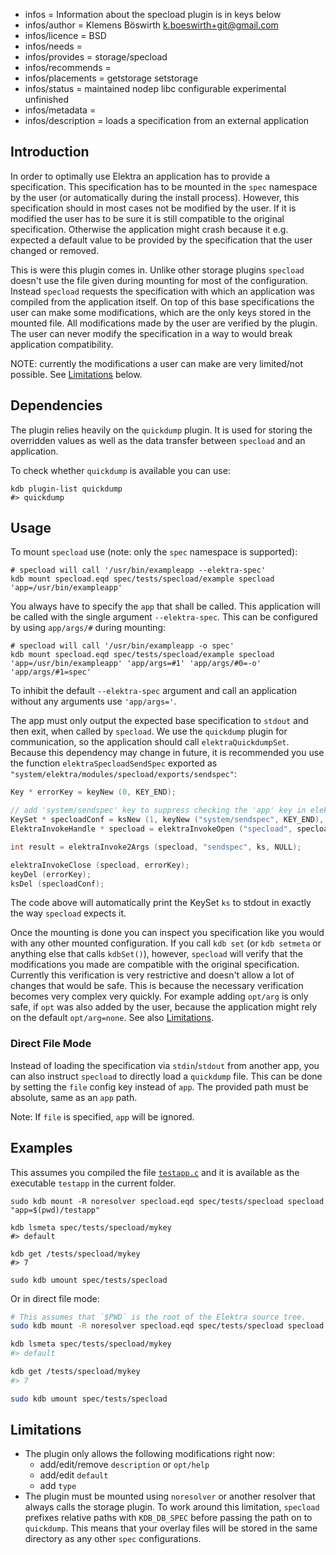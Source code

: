 - infos = Information about the specload plugin is in keys below
- infos/author = Klemens Böswirth <k.boeswirth+git@gmail.com>
- infos/licence = BSD
- infos/needs =
- infos/provides = storage/specload
- infos/recommends =
- infos/placements = getstorage setstorage
- infos/status = maintained nodep libc configurable experimental unfinished
- infos/metadata =
- infos/description = loads a specification from an external application

## Introduction

In order to optimally use Elektra an application has to provide a specification. This specification has to be mounted in the `spec`
namespace by the user (or automatically during the install process). However, this specification should in most cases not be modified by
the user. If it is modified the user has to be sure it is still compatible to the original specification. Otherwise the application might
crash because it e.g. expected a default value to be provided by the specification that the user changed or removed.

This is were this plugin comes in. Unlike other storage plugins `specload` doesn't use the file given during mounting for most of the
configuration. Instead `specload` requests the specification with which an application was compiled from the application itself. On top
of this base specifications the user can make some modifications, which are the only keys stored in the mounted file. All modifications
made by the user are verified by the plugin. The user can never modify the specification in a way to would break application compatibility.

NOTE: currently the modifications a user can make are very limited/not possible. See [Limitations](#limitations) below.

## Dependencies

The plugin relies heavily on the `quickdump` plugin. It is used for storing the overridden values as well as the data transfer between
`specload` and an application.

To check whether `quickdump` is available you can use:

```
kdb plugin-list quickdump
#> quickdump
```

## Usage

To mount `specload` use (note: only the `spec` namespace is supported):

```
# specload will call '/usr/bin/exampleapp --elektra-spec'
kdb mount specload.eqd spec/tests/specload/example specload 'app=/usr/bin/exampleapp'
```

You always have to specify the `app` that shall be called. This application will be called with the single argument `--elektra-spec`. This
can be configured by using `app/args/#` during mounting:

```
# specload will call '/usr/bin/exampleapp -o spec'
kdb mount specload.eqd spec/tests/specload/example specload 'app=/usr/bin/exampleapp' 'app/args=#1' 'app/args/#0=-o' 'app/args/#1=spec'
```

To inhibit the default `--elektra-spec` argument and call an application without any arguments use `'app/args='`.

The app must only output the expected base specification to `stdout` and then exit, when called by `specload`. We use the `quickdump` plugin
for communication, so the application should call `elektraQuickdumpSet`. Because this dependency may change in future, it is recommended
you use the function `elektraSpecloadSendSpec` exported as `"system/elektra/modules/specload/exports/sendspec"`:

```c
Key * errorKey = keyNew (0, KEY_END);

// add 'system/sendspec' key to suppress checking the 'app' key in elektraSpecloadOpen
KeySet * specloadConf = ksNew (1, keyNew ("system/sendspec", KEY_END), KS_END);
ElektraInvokeHandle * specload = elektraInvokeOpen ("specload", specloadConf, errorKey);

int result = elektraInvoke2Args (specload, "sendspec", ks, NULL);

elektraInvokeClose (specload, errorKey);
keyDel (errorKey);
ksDel (specloadConf);
```

The code above will automatically print the KeySet `ks` to stdout in exactly the way `specload` expects it.

Once the mounting is done you can inspect you specification like you would with any other mounted configuration. If you call `kdb set`
(or `kdb setmeta` or anything else that calls `kdbSet()`), however, `specload` will verify that the modifications you made are compatible
with the original specification. Currently this verification is very restrictive and doesn't allow a lot of changes that would be safe.
This is because the necessary verification becomes very complex very quickly. For example adding `opt/arg` is only safe, if `opt` was also
added by the user, because the application might rely on the default `opt/arg=none`. See also [Limitations](#limitations).

### Direct File Mode

Instead of loading the specification via `stdin`/`stdout` from another app, you can also instruct `specload` to directly
load a `quickdump` file. This can be done by setting the `file` config key instead of `app`. The provided path must be
absolute, same as an `app` path.

Note: If `file` is specified, `app` will be ignored.

## Examples

This assumes you compiled the file [`testapp.c`](testapp.c) and it is available as the executable `testapp` in the current folder.

```
sudo kdb mount -R noresolver specload.eqd spec/tests/specload specload "app=$(pwd)/testapp"

kdb lsmeta spec/tests/specload/mykey
#> default

kdb get /tests/specload/mykey
#> 7

sudo kdb umount spec/tests/specload

```

Or in direct file mode:

```sh
# This assumes that `$PWD` is the root of the Elektra source tree.
sudo kdb mount -R noresolver specload.eqd spec/tests/specload specload "file=$(pwd)/src/plugins/specload/specload/spec.quickdump"

kdb lsmeta spec/tests/specload/mykey
#> default

kdb get /tests/specload/mykey
#> 7

sudo kdb umount spec/tests/specload
```

## Limitations

- The plugin only allows the following modifications right now:
  - add/edit/remove `description` or `opt/help`
  - add/edit `default`
  - add `type`
- The plugin must be mounted using `noresolver` or another resolver that always calls the storage plugin. To work around
  this limitation, `specload` prefixes relative paths with `KDB_DB_SPEC` before passing the path on to `quickdump`. This
  means that your overlay files will be stored in the same directory as any other `spec` configurations.
